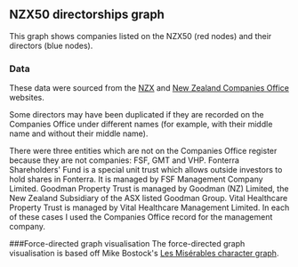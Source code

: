 ## NZX50 directorships graph
This graph shows companies listed on the NZX50 (red nodes) and their directors (blue nodes).

### Data
These data were sourced from the [NZX](https://www.nzx.com/markets/nzsx/indices/NZ50) and [New Zealand Companies Office](http://www.business.govt.nz/companies) websites.

Some directors may have been duplicated if they are recorded on the Companies Office under different names (for example, with their middle name and without their middle name).

There were three entities which are not on the Companies Office register because they are not companies: FSF, GMT and VHP. Fonterra Shareholders' Fund is a special unit trust which allows outside investors to hold shares in Fonterra. It is managed by FSF Management Company Limited. Goodman Property Trust is managed by Goodman (NZ) Limited, the New Zealand Subsidiary of the ASX listed Goodman Group. Vital Healthcare Property Trust is managed by Vital Healthcare Management Limited. In each of these cases I used the Companies Office record for the management company.

###Force-directed graph visualisation
The force-directed graph visualisation is based off Mike Bostock's [Les Misérables character graph](http://bl.ocks.org/mbostock/4062045).
